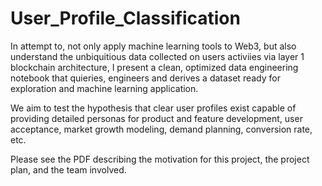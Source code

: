 # User_Profile_Classification

In attempt to, not only apply machine learning tools to Web3, but also understand the unbiquitious data collected on users activiies via layer 1
blockchain architecture, I present a clean, optimized data engineering notebook that quieries, engineers and derives a dataset ready for exploration and
machine learning application.

We aim to test the hypothesis that clear user profiles exist capable of providing detailed personas for product and feature development, 
user acceptance, market growth modeling, demand planning, conversion rate, etc.

Please see the PDF describing the motivation for this project, the project plan, and the team involved.
